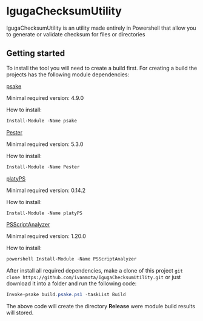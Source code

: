 # IgugaChecksumUtility

IgugaChecksumUtility is an utility made entirely in Powershell that allow you to generate or validate checksum for files or directories

## Getting started

To install the tool you will need to create a build first.
For creating a build the projects has the following module dependencies:

[psake](https://github.com/psake/psake)

Minimal required version: 4.9.0

How to install:

```powershell
Install-Module -Name psake
```

[Pester](https://github.com/pester)

Minimal required version: 5.3.0

How to install:

```powershell
Install-Module -Name Pester
```

[platyPS](https://github.com/PowerShell/platyPS)

Minimal required version: 0.14.2

How to install:

```powershell
Install-Module -Name platyPS
```

[PSScriptAnalyzer](https://github.com/PowerShell/PSScriptAnalyzer)

Minimal required version: 1.20.0

How to install:

```powershell
powershell Install-Module -Name PSScriptAnalyzer
```

After install all required dependencies, make a clone of this project `git clone https://github.com/ivanmota/IgugaChecksumUtility.git` or just download it into a folder and run the following code:

```powershell
Invoke-psake build.psake.ps1 -taskList Build
```

The above code will create the directory **Release** were module build results will stored.
